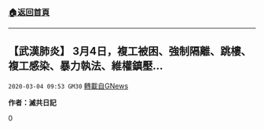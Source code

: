 ###  [:house:返回首頁](https://github.com/ourhimalayas/txt)
---

## 【武漢肺炎】 3月4日，複工被困、強制隔離、跳樓、複工感染、暴力執法、維權鎮壓&#8230;
`2020-03-04 09:53 GM30` [轉載自GNews](https://gnews.org/zh-hant/130995/)

**作者：滅共日記**



0
